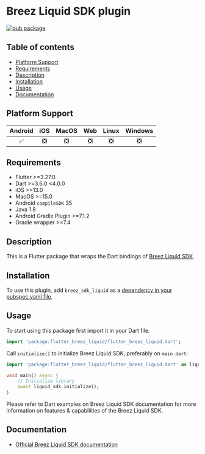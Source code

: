 # Breez Liquid SDK plugin

[![pub package](https://img.shields.io/pub/v/breez_sdk_liquid.svg)](https://pub.dev/packages/breez_sdk_liquid)

## Table of contents
- [Platform Support](#platform-support)
- [Requirements](#requirements)
- [Description](#description)
- [Installation](#installation)
- [Usage](#usage)
- [Documentation](#documentation)

## Platform Support

| Android | iOS | MacOS | Web | Linux | Windows |
| :-----: | :-: | :---: | :-: | :---: | :----: |
|   ✅    | ❎  |  ❎   | ❎  |  ❎   |   ❎   |

## Requirements

- Flutter >=3.27.0
- Dart >=3.6.0 <4.0.0
- iOS >=13.0
- MacOS >=15.0
- Android `compileSDK` 35
- Java 1.8
- Android Gradle Plugin >=7.1.2
- Gradle wrapper >=7.4

## Description

This is a Flutter package that wraps the Dart bindings of [Breez Liquid SDK](https://github.com/breez/breez-sdk-liquid?tab=readme-ov-file#readme).

## Installation
To use this plugin, add `breez_sdk_liquid` as a [dependency in your pubspec.yaml file](https://flutter.dev/docs/development/platform-integration/platform-channels).

## Usage

To start using this package first import it in your Dart file.

```dart
import 'package:flutter_breez_liquid/flutter_breez_liquid.dart';
```
Call `initialize()` to initialize Breez Liquid SDK, preferably on `main.dart`:

```dart
import 'package:flutter_breez_liquid/flutter_breez_liquid.dart' as liquid_sdk;

void main() async {
    // Initialize library
    await liquid_sdk.initialize();
}
```

Please refer to Dart examples on Breez Liquid SDK documentation for more information on features & capabilities of the Breez Liquid SDK.

## Documentation

- [Official Breez Liquid SDK documentation](https://sdk-doc-liquid.breez.technology/)